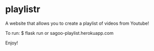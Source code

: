 # playlistr

A website that allows you to create a playlist of videos from Youtube! 

To run:
$ flask run
    or
sagoo-playlist.herokuapp.com

Enjoy!
